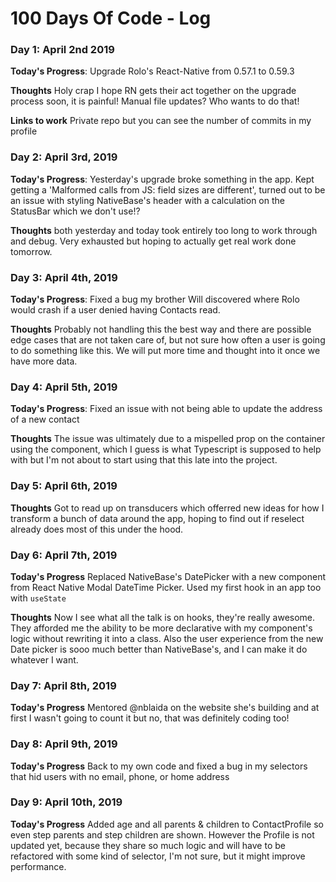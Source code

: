 # 100 Days Of Code - Log

### Day 1: April 2nd 2019

**Today's Progress**: Upgrade Rolo's React-Native from 0.57.1 to 0.59.3

**Thoughts** Holy crap I hope RN gets their act together on the upgrade process soon, it is painful! Manual file updates? Who wants to do that!

**Links to work** Private repo but you can see the number of commits in my profile

### Day 2: April 3rd, 2019

**Today's Progress**: Yesterday's upgrade broke something in the app. Kept getting a 'Malformed calls from JS: field sizes are different', turned out to be an issue with styling NativeBase's header with a calculation on the StatusBar which we don't use!?

**Thoughts** both yesterday and today took entirely too long to work through and debug. Very exhausted but hoping to actually get real work done tomorrow.

### Day 3: April 4th, 2019

**Today's Progress**: Fixed a bug my brother Will discovered where Rolo would crash if a user denied having Contacts read.

**Thoughts** Probably not handling this the best way and there are possible edge cases that are not taken care of, but not sure how often a user is going to do something like this. We will put more time and thought into it once we have more data.

### Day 4: April 5th, 2019

**Today's Progress**: Fixed an issue with not being able to update the address of a new contact

**Thoughts** The issue was ultimately due to a mispelled prop on the container using the component, which I guess is what Typescript is supposed to help with but I'm not about to start using that this late into the project.

### Day 5: April 6th, 2019

**Thoughts** Got to read up on transducers which offerred new ideas for how I transform a bunch of data around the app, hoping to find out if reselect already does most of this under the hood.

### Day 6: April 7th, 2019

**Today's Progress** Replaced NativeBase's DatePicker with a new component from React Native Modal DateTime Picker. Used my first hook in an app too with `useState`

**Thoughts** Now I see what all the talk is on hooks, they're really awesome. They afforded me the ability to be more declarative with my component's logic without rewriting it into a class. Also the user experience from the new Date picker is sooo much better than NativeBase's, and I can make it do whatever I want.

### Day 7: April 8th, 2019

**Today's Progress** Mentored @nblaida on the website she's building and at first I wasn't going to count it but no, that was definitely coding too!

### Day 8: April 9th, 2019

**Today's Progress**  Back to my own code and fixed a bug in my selectors that hid users with no email, phone, or home address

### Day 9: April 10th, 2019

**Today's Progress** Added age and all parents & children to ContactProfile so even step parents and step children are shown. However the Profile is not updated yet, because they share so much logic and will have to be refactored with some kind of selector, I'm not sure, but it might improve performance.
